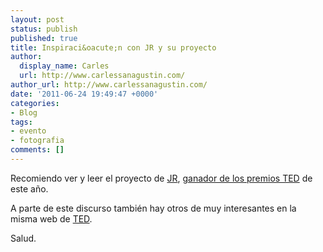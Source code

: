 ```yaml
---
layout: post
status: publish
published: true
title: Inspiraci&oacute;n con JR y su proyecto
author:
  display_name: Carles
  url: http://www.carlessanagustin.com/
author_url: http://www.carlessanagustin.com/
date: '2011-06-24 19:49:47 +0000'
categories:
- Blog
tags:
- evento
- fotografia
comments: []
---
```

<p>Recomiendo ver y leer el proyecto de <a title="JR" href="http://www.jr-art.net/" target="_blank">JR</a>, <a href="http://www.tedprize.org/jr-2011-ted-prize-winner/" target="_blank">ganador de los premios TED</a> de este a&ntilde;o.</p>
<p>A parte de este discurso tambi&eacute;n hay otros de muy interesantes en la misma web de <a title="TED: Ideas worth spreading" href="http://www.ted.com/" target="_blank">TED</a>.</p>
<p>Salud.</p>
